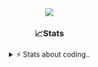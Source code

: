 <div align="center">
  
<p align="center">
  <img src="https://lanyard.cnrad.dev/api/1018290650602553364" />
</p>

### 📈Stats
<details>
    <summary> ⚡ Stats about coding.. </> </summary>
    <br/>

<!--START_SECTION:waka-->
![Code Time](http://img.shields.io/badge/Code%20Time-3%20mins-blue)

![Profile Views](http://img.shields.io/badge/Profile%20Views-85-blue)

**🐱 My GitHub Data** 

> 📦 710.1 kB Used in GitHub's Storage 
 > 
> 🏆 90 Contributions in the Year 2024
 > 
> 💼 Opted to Hire
 > 
> 📜 6 Public Repositories 
 > 
> 🔑 13 Private Repositories 
 > 
**I'm a Night 🦉** 

```text
🌞 Morning                33 commits          ██░░░░░░░░░░░░░░░░░░░░░░░   07.43 % 
🌆 Daytime                183 commits         ██████████░░░░░░░░░░░░░░░   41.22 % 
🌃 Evening                186 commits         ██████████░░░░░░░░░░░░░░░   41.89 % 
🌙 Night                  42 commits          ██░░░░░░░░░░░░░░░░░░░░░░░   09.46 % 
```
📅 **I'm Most Productive on Sunday** 

```text
Monday                   21 commits          █░░░░░░░░░░░░░░░░░░░░░░░░   04.73 % 
Tuesday                  55 commits          ███░░░░░░░░░░░░░░░░░░░░░░   12.39 % 
Wednesday                83 commits          █████░░░░░░░░░░░░░░░░░░░░   18.69 % 
Thursday                 69 commits          ████░░░░░░░░░░░░░░░░░░░░░   15.54 % 
Friday                   45 commits          ███░░░░░░░░░░░░░░░░░░░░░░   10.14 % 
Saturday                 71 commits          ████░░░░░░░░░░░░░░░░░░░░░   15.99 % 
Sunday                   100 commits         ██████░░░░░░░░░░░░░░░░░░░   22.52 % 
```


📊 **This Week I Spent My Time On** 

```text
🕑︎ Time Zone: Europe/Berlin

💬 Programming Languages: 
No Activity Tracked This Week

🔥 Editors: 
No Activity Tracked This Week

🐱‍💻 Projects: 
No Activity Tracked This Week

💻 Operating System: 
No Activity Tracked This Week
```

**I Mostly Code in JavaScript** 

```text
JavaScript               4 repos             ███████░░░░░░░░░░░░░░░░░░   26.67 % 
Lua                      3 repos             █████░░░░░░░░░░░░░░░░░░░░   20.00 % 
Python                   3 repos             █████░░░░░░░░░░░░░░░░░░░░   20.00 % 
TypeScript               2 repos             ███░░░░░░░░░░░░░░░░░░░░░░   13.33 % 
HTML                     1 repo              ██░░░░░░░░░░░░░░░░░░░░░░░   06.67 % 
```




 Last Updated on 30/05/2024 02:54:39 UTC
<!--END_SECTION:waka-->
</details>
